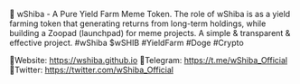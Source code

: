 🐾 wShiba - A Pure Yield Farm Meme Token.
The role of wShiba is as a yield farming token that generating returns from long-term holdings, while building a Zoopad (launchpad) for meme projects. A simple & transparent & effective project.
#wShiba $wSHIB #YieldFarm #Doge #Crypto

💎Website: https://wshiba.github.io
💎Telegram: https://t.me/wShiba_Official
💎Twitter: https://twitter.com/wShiba_Official
